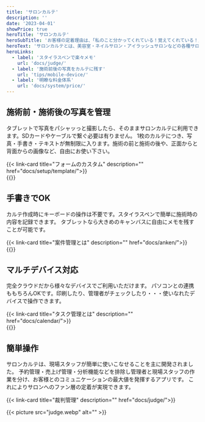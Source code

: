 ```yaml
---
title: 'サロンカルテ'
description: ''
date: '2023-04-01'
showPrice: true
heroTitle: 'サロンカルテ'
heroSubTitle: 'お客様の定着理由は、「私のこと分かってくれている！覚えてくれている！」'
heroText: 'サロンカルテとは、美容室・ネイルサロン・アイラッシュサロンなどの各種サロン向けに開発された、お客様の施術履歴を管理するためのカルテシステムです。<br>クラウドとスマホ・タブレットを主に開発したことにより、より安価により簡単に顧客管理が可能です。<br>顧客満足度の向上を図り、大切なお客様を定着利用していただく観点にフォーカスしたシステムです。'
heroLinks:
  - label: 'スタイラスペンで楽々メモ'
    url: 'docs/judge/'
  - label: '施術前後の写真をカルテに残す'
    url: 'tips/mobile-device/'
  - label: '明瞭な料金体系'
    url: 'docs/system/price/'
---
```


<!-- ▼自作できる -->
<div class="container my-5" id="nocode-custom-daily-report">
<div class="row align-items-center rounded-3 border shadow-lg">
<div class="col-lg-7">
<h2 class="display-4 fw-bold text-body-emphasis lh-1">施術前・施術後の写真を管理</h2>
<p class="lead">

タブレットで写真をパシャッっと撮影したら、そのままサロンカルテに利用できます。SDカードやケーブルで繋ぐ必要は有りません。
1枚のカルテにつき、写真・手書き・テキストが無制限に入ります。施術の前と施術の後や、正面からと背面からの画像など、自由にお使い下さい。

</p>
{{< link-card title="フォームのカスタム" description="" href="docs/setup/template/">}}
</div>
<div class="col-lg-9">
{{<iTablet filename="test" msg="テスト" alice="ok">}}

</div>
</div>
</div>

<!-- ▼案件・タスク -->
<div class="container my-5" id="nocode-custom-daily-report">
<div class="row align-items-center rounded-3 border shadow-lg">
<div class="col-lg-7">
<h2 class="display-4 fw-bold text-body-emphasis lh-1">手書きでOK</h2>
<p class="lead">

カルテ作成時にキーボードの操作は不要です。スタイラスペンで簡単に施術時の内容を記録できます。
タブレットなら大きめのキャンバスに自由にメモを残すことが可能です。

</p>
{{< link-card title="案件管理とは" description="" href="docs/anken/">}}
</div>
<div class="col-lg-9">
{{<iTablet filename="test" msg="テスト" alice="ok">}}

</div>
</div>
</div>

<!-- ▼カレンダー -->
<div class="container my-5" id="nocode-custom-daily-report">
<div class="row align-items-center rounded-3 border shadow-lg">
<div class="col-lg-7">
<h2 class="display-4 fw-bold text-body-emphasis lh-1">マルチデバイス対応</h2>
<p class="lead">

完全クラウドだから様々なデバイスでご利用いただけます。
パソコンとの連携ももちろんOKです。印刷したり、管理者がチェックしたり・・・使いなれたデバイスで操作できます。

</p>
{{< link-card title="タスク管理とは" description="" href="docs/calendar/">}}
</div>
<div class="col-lg-9">
{{<iTablet filename="month" msg="カレンダ" alice="ok">}}

</div>
</div>
</div>

<!-- ▼カレンダー -->
<div class="container my-5" id="nocode-custom-daily-report">
<div class="row align-items-center rounded-3 border shadow-lg">
<div class="col-lg-7">
<h2 class="display-4 fw-bold text-body-emphasis lh-1">簡単操作</h2>
<p class="lead">

サロンカルテは、現場スタッフが簡単に使いこなせることを主に開発されました。
予約管理・売上げ管理・分析機能などを排除し管理者と現場スタッフの作業を分け、お客様とのコミュニケーションの最大値を発揮するアプリです。
これによりサロンへのファン層の定着が実現できます。

</p>
{{< link-card title="裁判管理" description="" href="docs/judge/">}}
</div>
<div class="col-lg-9">

{{< picture src="judge.webp" alt="" >}}

</div>
</div>
</div>
